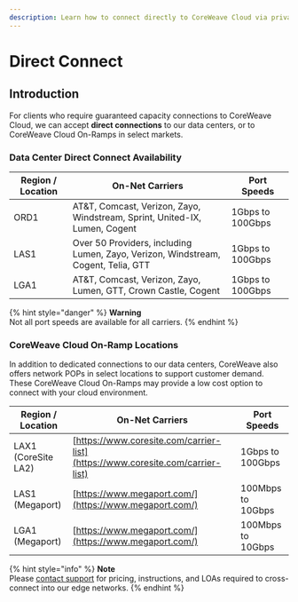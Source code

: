 ```yaml
---
description: Learn how to connect directly to CoreWeave Cloud via private, dedicated links.
---
```


# Direct Connect

## Introduction

For clients who require guaranteed capacity connections to CoreWeave Cloud, we can accept **direct connections** to our data centers, or to CoreWeave Cloud On-Ramps in select markets.

### **Data Center Direct Connect Availability**

| Region / Location | On-Net Carriers                                                                   | Port Speeds      |
| ----------------- | --------------------------------------------------------------------------------- | ---------------- |
| ORD1              | AT\&T, Comcast, Verizon, Zayo, Windstream, Sprint, United-IX, Lumen, Cogent       | 1Gbps to 100Gbps |
| LAS1              | Over 50 Providers, including Lumen, Zayo, Verizon, Windstream, Cogent, Telia, GTT | 1Gbps to 100Gbps |
| LGA1              | AT\&T, Comcast, Verizon, Zayo, Lumen, GTT, Crown Castle, Cogent                   | 1Gbps to 100Gbps |

{% hint style="danger" %}
**Warning**\
Not all port speeds are available for all carriers.
{% endhint %}

### **CoreWeave Cloud On-Ramp Locations**

In addition to dedicated connections to our data centers, CoreWeave also offers network POPs in select locations to support customer demand. These CoreWeave Cloud On-Ramps may provide a low cost option to connect with your cloud environment.

| Region / Location   | On-Net Carriers                                                                | Port Speeds       |
| ------------------- | ------------------------------------------------------------------------------ | ----------------- |
| LAX1 (CoreSite LA2) | [https://www.coresite.com/carrier-list](https://www.coresite.com/carrier-list) | 1Gbps to 100Gbps  |
| LAS1 (Megaport)     | [https://www.megaport.com/](https://www.megaport.com/)                         | 100Mbps to 10Gbps |
| LGA1 (Megaport)     | [https://www.megaport.com/](https://www.megaport.com/)                         | 100Mbps to 10Gbps |

{% hint style="info" %}
**Note**\
Please [contact support](https://cloud.coreweave.com/contact) for pricing, instructions, and LOAs required to cross-connect into our edge networks.
{% endhint %}
